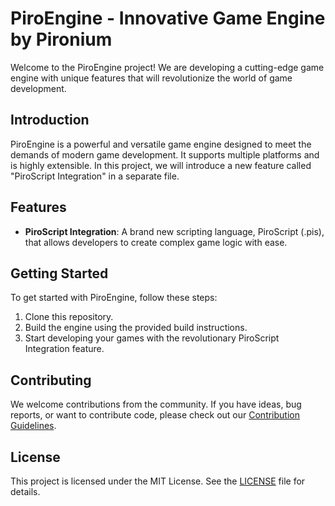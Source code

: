 # PiroEngine - Innovative Game Engine by Pironium

Welcome to the PiroEngine project! We are developing a cutting-edge game engine with unique features that will revolutionize the world of game development.

## Introduction

PiroEngine is a powerful and versatile game engine designed to meet the demands of modern game development. It supports multiple platforms and is highly extensible. In this project, we will introduce a new feature called "PiroScript Integration" in a separate file.

## Features

- **PiroScript Integration**: A brand new scripting language, PiroScript (.pis), that allows developers to create complex game logic with ease.

## Getting Started

To get started with PiroEngine, follow these steps:

1. Clone this repository.
2. Build the engine using the provided build instructions.
3. Start developing your games with the revolutionary PiroScript Integration feature.

## Contributing

We welcome contributions from the community. If you have ideas, bug reports, or want to contribute code, please check out our [Contribution Guidelines](CONTRIBUTING.md).

## License

This project is licensed under the MIT License. See the [LICENSE](LICENSE) file for details.
